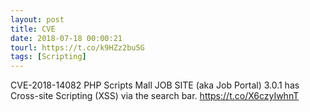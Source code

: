 ```yaml
---
layout: post
title: CVE
date: 2018-07-18 00:00:21
tourl: https://t.co/k9HZz2bu5G
tags: [Scripting]
---
```

CVE-2018-14082 PHP Scripts Mall JOB SITE (aka Job Portal) 3.0.1 has Cross-site Scripting (XSS) via the search bar.  https://t.co/X6czyIwhnT